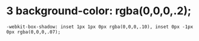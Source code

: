 # 3    background-color: rgba(0,0,0,.2);
    -webkit-box-shadow: inset 1px 1px 0px rgba(0,0,0,.10), inset 0px -1px 0px rgba(0,0,0,.07);
